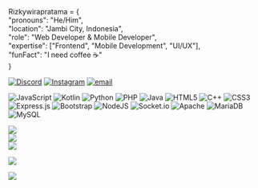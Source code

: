 Rizkywirapratama = { <br>
    "pronouns": "He/Him", <br>
    "location": "Jambi City, Indonesia", <br>
    "role": "Web Developer & Mobile Developer", <br>
    "expertise": ["Frontend", "Mobile Development", "UI/UX"], <br>
    "funFact": "I need coffee ☕"<br>
}


[![Discord](https://img.shields.io/badge/Discord-%237289DA.svg?logo=discord&logoColor=white)](https://discord.gg/mulyono30042008) [![Instagram](https://img.shields.io/badge/Instagram-%23E4405F.svg?logo=Instagram&logoColor=white)](https://instagram.com/rizkywirapratama_) [![email](https://img.shields.io/badge/Email-D14836?logo=gmail&logoColor=white)](mailto:rizkywirapratama98@gmail.com) 


![JavaScript](https://img.shields.io/badge/javascript-%23323330.svg?style=for-the-badge&logo=javascript&logoColor=%23F7DF1E) ![Kotlin](https://img.shields.io/badge/kotlin-%237F52FF.svg?style=for-the-badge&logo=kotlin&logoColor=white) ![Python](https://img.shields.io/badge/python-3670A0?style=for-the-badge&logo=python&logoColor=ffdd54) ![PHP](https://img.shields.io/badge/php-%23777BB4.svg?style=for-the-badge&logo=php&logoColor=white) ![Java](https://img.shields.io/badge/java-%23ED8B00.svg?style=for-the-badge&logo=openjdk&logoColor=white) ![HTML5](https://img.shields.io/badge/html5-%23E34F26.svg?style=for-the-badge&logo=html5&logoColor=white) ![C++](https://img.shields.io/badge/c++-%2300599C.svg?style=for-the-badge&logo=c%2B%2B&logoColor=white) ![CSS3](https://img.shields.io/badge/css3-%231572B6.svg?style=for-the-badge&logo=css3&logoColor=white) ![Express.js](https://img.shields.io/badge/express.js-%23404d59.svg?style=for-the-badge&logo=express&logoColor=%2361DAFB) ![Bootstrap](https://img.shields.io/badge/bootstrap-%238511FA.svg?style=for-the-badge&logo=bootstrap&logoColor=white) ![NodeJS](https://img.shields.io/badge/node.js-6DA55F?style=for-the-badge&logo=node.js&logoColor=white) ![Socket.io](https://img.shields.io/badge/Socket.io-black?style=for-the-badge&logo=socket.io&badgeColor=010101) ![Apache](https://img.shields.io/badge/apache-%23D42029.svg?style=for-the-badge&logo=apache&logoColor=white) ![MariaDB](https://img.shields.io/badge/MariaDB-003545?style=for-the-badge&logo=mariadb&logoColor=white) ![MySQL](https://img.shields.io/badge/mysql-4479A1.svg?style=for-the-badge&logo=mysql&logoColor=white)

![](https://github-readme-stats.vercel.app/api?username=Rizkywirapratama&theme=react&hide_border=false&include_all_commits=true&count_private=false)<br/>
![](https://nirzak-streak-stats.vercel.app/?user=Rizkywirapratama&theme=react&hide_border=false)<br/>
![](https://github-readme-stats.vercel.app/api/top-langs/?username=Rizkywirapratama&theme=react&hide_border=false&include_all_commits=true&count_private=false&layout=compact)


![](https://quotes-github-readme.vercel.app/api?type=horizontal&theme=dark)


[![](https://visitcount.itsvg.in/api?id=Rizkywirapratama&icon=6&color=4)](https://visitcount.itsvg.in)

<!-- Proudly created with GPRM ( https://gprm.itsvg.in ) -->
